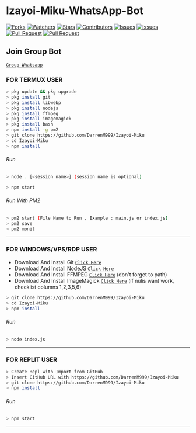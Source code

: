 # Izayoi-Miku-WhatsApp-Bot
<a href="https://github.com/DarrenM999/Izayoi-Miku/network/members"><img title="Forks" src="https://img.shields.io/github/forks/DarrenM999/Izayoi-Miku?label=Forks&color=blue&style=flat-square"></a>
<a href="https://github.com/DarrenM999/Izayoi-Miku/watchers"><img title="Watchers" src="https://img.shields.io/github/watchers/DarrenM999/Izayoi-Miku?label=Watchers&color=green&style=flat-square"></a>
<a href="https://github.com/DarrenM999/Izayoi-Miku/stargazers"><img title="Stars" src="https://img.shields.io/github/stars/DarrenM999/Izayoi-Miku?label=Stars&color=yellow&style=flat-square"></a>
<a href="https://github.com/DarrenM999/Izayoi-Miku/graphs/contributors"><img title="Contributors" src="https://img.shields.io/github/contributors/DarrenM999/Izayoi-Miku?label=Contributors&color=blue&style=flat-square"></a>
<a href="https://github.com/DarrenM999/Izayoi-Miku/issues"><img title="Issues" src="https://img.shields.io/github/issues/DarrenM999/Izayoi-Miku?label=Issues&color=success&style=flat-square"></a>
<a href="https://github.com/DarrenM999/Izayoi-Miku/issues?q=is%3Aissue+is%3Aclosed"><img title="Issues" src="https://img.shields.io/github/issues-closed/DarrenM999/Izayoi-Miku?label=Issues&color=red&style=flat-square"></a>
<a href="https://github.com/DarrenM999/Izayoi-Miku/pulls"><img title="Pull Request" src="https://img.shields.io/github/issues-pr/DarrenM999/Izayoi-Miku?label=PullRequest&color=success&style=flat-square"></a>
<a href="https://github.com/DarrenM999/Izayoi-Miku/pulls?q=is%3Apr+is%3Aclosed"><img title="Pull Request" src="https://img.shields.io/github/issues-pr-closed/DarrenM999/Izayoi-Miku?label=PullRequest&color=red&style=flat-square"></a>

## Join Group Bot
[`Group Whatsapp`](https://chat.whatsapp.com/IsBsA8Z6CaJGvRxaSDDuWB)
### FOR TERMUX USER
```bash
> pkg update && pkg upgrade
> pkg install git
> pkg install libwebp
> pkg install nodejs
> pkg install ffmpeg
> pkg install imagemagick
> pkg install bash
> npm install -g pm2
> git clone https://github.com/DarrenM999/Izayoi-Miku
> cd Izayoi-Miku
> npm install
```
###### Run
```bash
> node . [<session name>] (session name is optional)
```

```bash
> npm start
```
###### Run With PM2
```bash
> pm2 start (File Name to Run , Example : main.js or index.js)
> pm2 save
> pm2 monit
```

---------

### FOR WINDOWS/VPS/RDP USER
* Download And Install Git [`Click Here`](https://git-scm.com/downloads) <br>
* Download And Install NodeJS [`Click Here`](https://nodejs.org/en/download) <br>
* Download And Install FFMPEG [`Click Here`](https://ffmpeg.org/download.html) (don't forget to path) 
* Download And Install ImageMagick [`Click Here`](https://imagemagick.org/script/download.php) (if nulis want work,  checklist columns 1,2,3,5,6) 
```bash
> git clone https://github.com/DarrenM999/Izayoi-Miku
> cd Izayoi-Miku
> npm install
```
###### Run
```bash
> node index.js
```
--------------

### FOR REPLIT USER
```bash
> Create Repl with Import from GitHub
> Insert GitHub URL with https://github.com/DarrenM999/Izayoi-Miku
> git clone https://github.com/DarrenM999/Izayoi-Miku
> npm install
```
###### Run
```bash
> npm start
```

---------------
